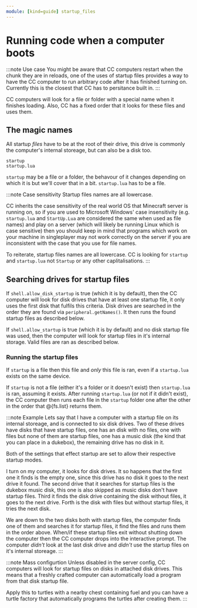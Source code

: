 ```yaml
---
module: [kind=guide] startup_files
---
```


# Running code when a computer boots

:::note Use case
You might be aware that CC computers restart when the chunk they are in reloads, one of the uses of startup files provides a way to have the CC computer to run arbitrary code after it has finished turning on. Currently this is the closest that CC has to persitance built in.
:::

CC computers will look for a file or folder with a special name when it finishes loading. Also, CC has a fixed order that it looks for these files and uses them.

## The magic names
All startup *files* have to be at the root of their drive, this drive is commonly the computer's internal storeage, but can also be a disk too.
```
startup
startup.lua
```
`startup` may be a file or a folder, the behavour of it changes depending on which it is but we'll cover that in a bit. `startup.lua` has to be a file.

:::note Case sensitivity
Startup files names are all lowercase.

CC inherits the case sensitivity of the real world OS that Minecraft server is running on, so if you are used to Microsoft Windows' case insensitivity (e.g. `startup.lua` and `StartUp.Lua` are considered the same when used as file names) and play on a server (which will likely be running Linux which is case sensitive) then you should keep in mind that programs which work on your machine in singleplayer may not work correctly on the server if you are inconsistent with the case that you use for file names.

To reiterate, startup files names are all lowercase. CC is looking for `startup` and `startup.lua` not `Startup` or any other caplitalisations.
:::

## Searching drives for startup files
If `shell.allow_disk_startup` is true (which it is by default), then the CC computer will look for disk drives that have at least one startup file, it only uses the first disk that fulfils this criteria. Disk drives are searched in the order they are found via `peripheral.getNames()`. It then runs the found startup files as described below.

If `shell.allow_startup` is true (which it is by default) and no disk startup file was used, then the computer will look for startup files in it's internal storage. Valid files are ran as described below.

### Running the startup files
If `startup` is a file then this file and *only* this file is ran, even if a `startup.lua` exists on the same device.

If `startup` is not a file (either it's a folder or it doesn't exist) then `startup.lua` is ran, assuming it exists. After running `startup.lua` (or not if it didn't exist), the CC computer then runs each file in the `startup` folder one after the other in the order that @{fs.list} returns them.

:::note Example
Lets say that I have a computer with a startup file on its internal storeage, and is connected to six disk drives. Two of these drives have disks that have startup files, one has an disk with no files, one with files but none of them are startup files, one has a music disk (the kind that you can place in a dukebox), the remaining drive has no disk in it.

Both of the settings that effect startup are set to allow their respective startup modes.

I turn on my computer, it looks for disk drives. It so happens that the first one it finds is the empty one, since this drive has no disk it goes to the next drive it found. The second drive that it searches for startup files is the dukebox music disk, this one is also skipped as music disks don't have startup files. Third it finds the disk drive containing the disk without files, it goes to the next drive. Forth is the disk with files but without startup files, it tries the next disk.

We are down to the two disks both with startup files, the computer finds one of them and searches it for startup files, it find the files and runs them in the order above. When/if these startup files exit without shutting down the computer then the CC computer drops into the interactive prompt. The computer *didn't* look at the last disk drive and *didn't* use the startup files on it's internal storeage.
:::

:::note Mass configurtion
Unless disabled in the server config, CC computers will look for startup files on disks in attached disk drives. This means that a freshly crafted computer can automatically load a program from that disk startup file.

Apply this to turtles with a nearby chest containing fuel and you can have a turtle factory that automatically programs the turtles after creating them.
:::
